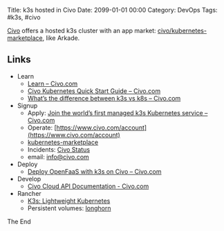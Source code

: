 Title: k3s hosted in Civo
Date: 2099-01-01 00:00
Category: DevOps
Tags: #k3s, #civo

[Civo](https://www.civo.com/features) offers a hosted k3s cluster with an app market: [civo/kubernetes-marketplace](https://github.com/civo/kubernetes-marketplace), like Arkade.

## Links

* Learn
    * [Learn – Civo.com](https://www.civo.com/learn)
    * [Civo Kubernetes Quick Start Guide – Civo.com](https://www.civo.com/learn/civo-kubernetes-quick-start-guide)
    * [What’s the difference between k3s vs k8s – Civo.com](https://www.civo.com/blog/k8s-vs-k3s)
* Signup
    * Apply: [Join the world’s first managed k3s Kubernetes service – Civo.com](https://www.civo.com/kube100)
    * Operate: [https://www.civo.com/account](https://www.civo.com/account)
    * [kubernetes-marketplace](https://github.com/civo/kubernetes-marketplace)
    * Incidents: [Civo Status](http://status.civo.com/)
    * email: info@civo.com
* Deploy
    * [Deploy OpenFaaS with k3s on Civo – Civo.com](https://www.civo.com/learn/deploy-openfaas-with-k3s-on-civo)
* Develop
    * [Civo Cloud API Documentation - Civo.com](https://www.civo.com/api)
* Rancher
    * [K3s: Lightweight Kubernetes](https://k3s.io/)
    * Persistent volumes: [longhorn](https://github.com/longhorn/longhorn)

The End
